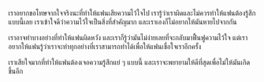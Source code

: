 เราอยากขอโทษจากใจจริงนะที่ทำให้แฟนเสียความไว้ใจไป เรารู้ว่าเราผิดและไม่ควรทำให้แฟนต้องรู้สึกแบบนี้เลย เราเข้าใจดีว่าความไว้ใจเป็นสิ่งที่สำคัญมาก และเราเองก็ไม่อยากให้มันหายไปจากกัน

เราอาจทำบางอย่างที่ทำให้แฟนผิดหวัง และเราก็รู้ว่ามันไม่ง่ายเลยที่จะกลับมาฟื้นฟูความไว้ใจ แต่เราอยากให้แฟนรู้ว่าเราจะทำทุกอย่างที่เราสามารถทำได้เพื่อให้แฟนเชื่อใจเราอีกครั้ง

เราเสียใจมากที่ทำให้แฟนต้องเจอความรู้สึกแย่ ๆ แบบนี้ และเราจะพยายามให้ดีที่สุดเพื่อไม่ให้มันเกิดขึ้นอีก
